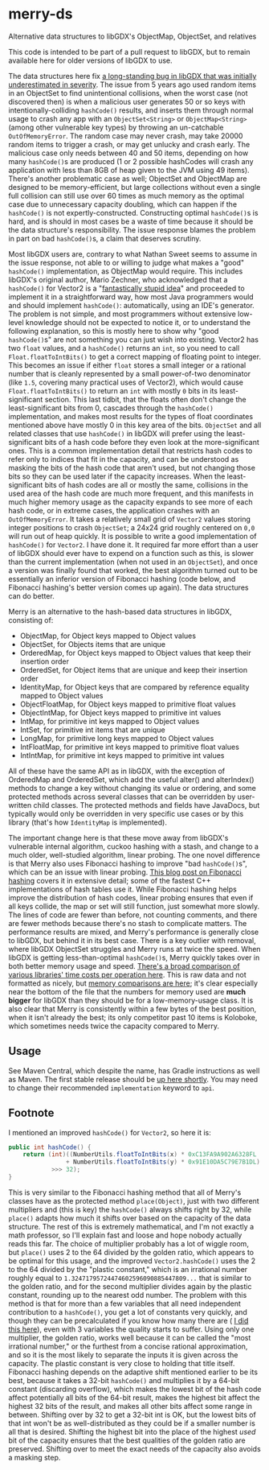 # merry-ds
Alternative data structures to libGDX's ObjectMap, ObjectSet, and relatives

This code is intended to be part of a pull request to libGDX, but to remain available here for older versions
of libGDX to use.

The data structures here fix [a long-standing bug in libGDX that was initially underestimated
in severity](https://github.com/libgdx/libgdx/issues/2903). The issue from 5 years ago used random items
in an ObjectSet to find unintentional collisions, when the worst case (not discovered then) is when a
malicious user generates 50 or so keys with intentionally-colliding `hashCode()` results, and inserts
them through normal usage to crash any app with an `ObjectSet<String>` or `ObjectMap<String>` (among other
vulnerable key types) by throwing an un-catchable `OutOfMemoryError`. The random case may never crash, may
take 20000 random items to trigger a crash, or may get unlucky and crash early. The malicious case only
needs between 40 and 50 items, depending on how many `hashCode()`s are produced (1 or 2 possible hashCodes
will crash any application with less than 8GB of heap given to the JVM using 49 items). There's another
problematic case as well; ObjectSet and ObjectMap are designed to be memory-efficient, but large collections
without even a single full collision can still use over 60 times as much memory as the optimal case due to
unnecessary capacity doubling, which can happen if the `hashCode()` is not expertly-constructed.
Constructing optimal `hashCode()`s is hard, and is should in most cases be a waste of time because it should
be the data structure's responsibility. The issue response blames the problem in part on bad `hashCode()`s,
a claim that deserves scrutiny.

Most libGDX users are, contrary to what Nathan Sweet seems to assume in the issue response, not able to
or willing to judge what makes a "good" `hashCode()` implementation, as ObjectMap would require. This
includes libGDX's original author, Mario Zechner, who acknowledged that a `hashCode()` for Vector2 is a
"[fantastically stupid idea](https://github.com/libgdx/libgdx/commit/5899f8465d9c98c8a3a035358247f6a08ff735c1)"
and proceeded to implement it in a straightforward way, how most Java programmers would and should
implement `hashCode()`: automatically, using an IDE's generator. The problem is not simple, and most
programmers without extensive low-level knowledge should not be expected to notice it, or to understand the
following explanation, so this is mostly here to show why "good `hashCode()`s" are not something you can
just wish into existing. Vector2 has two `float` values, and a `hashCode()` returns an `int`, so you need
to call `Float.floatToIntBits()` to get a correct mapping of floating point to integer. This becomes an
issue if either `float` stores a small integer or a rational number that is cleanly represented by a
small power-of-two denominator (like `1.5`, covering many practical uses of Vector2), which would cause
`Float.floatToIntBits()` to return an `int` with mostly `0` bits in its least-significant section. This
last tidbit, that the floats often don't change the least-significant bits from 0, cascades through the
`hashCode()` implementation, and makes most results for the types of float coordinates mentioned above
have mostly 0 in this key area of the bits. `ObjectSet` and all related classes that use `hashCode()`
in libGDX will prefer using the least-significant bits of a hash code before they even look at the
more-significant ones. This is a common implementation detail that restricts hash codes to refer only to
indices that fit in the capacity, and can be understood as masking the bits of the hash code that aren't used,
but not changing those bits so they can be used later if the capacity increases. When the least-significant
bits of hash codes are all or mostly the same, collisions in the used area of the hash code are much more
frequent, and this manifests in much higher memory usage as the capacity expands to see more of each hash code,
or in extreme cases, the application crashes with an `OutOfMemoryError`. It takes a relatively small grid of
`Vector2` values storing integer positions to crash `ObjectSet`; a 24x24 grid roughly centered on `0,0` will
run out of heap quickly. It is possible to write a good implementation of `hashCode()` for `Vector2`. I have
done it. It required far more effort than a user of libGDX should ever have to expend on a function such as
this, is slower than the current implementation (when not used in an `ObjectSet`), and once a version was
finally found that worked, the best algorithm turned out to be essentially an inferior version of Fibonacci
hashing (code below, and Fibonacci hashing's better version comes up again). The data structures can do better.

Merry is an alternative to the hash-based data structures in libGDX, consisting of:
  * ObjectMap, for Object keys mapped to Object values
  * ObjectSet, for Objects items that are unique
  * OrderedMap, for Object keys mapped to Object values that keep their insertion order
  * OrderedSet, for Object items that are unique and keep their insertion order
  * IdentityMap, for Object keys that are compared by reference equality mapped to Object values
  * ObjectFloatMap, for Object keys mapped to primitive float values
  * ObjectIntMap, for Object keys mapped to primitive int values
  * IntMap, for primitive int keys mapped to Object values
  * IntSet, for primitive int items that are unique
  * LongMap, for primitive long keys mapped to Object values
  * IntFloatMap, for primitive int keys mapped to primitive float values
  * IntIntMap, for primitive int keys mapped to primitive int values
 
All of these have the same API as in libGDX, with the exception of OrderedMap and OrderedSet, which add
the useful alter() and alterIndex() methods to change a key without changing its value or ordering, and some
protected methods across several classes that can be overridden by user-written child classes. The protected
methods and fields have JavaDocs, but typically would only be overridden in very specific use cases or by
this library (that's how `IdentityMap` is implemented).

The important change here is that these move away from libGDX's vulnerable internal algorithm, cuckoo hashing
with a stash, and change to a much older, well-studied algorithm, linear probing. The one novel difference is
that Merry also uses Fibonacci hashing to improve "bad `hashCode()`s", which can be an issue with linear probing.
[This blog post on Fibonacci hashing](https://probablydance.com/2018/06/16/fibonacci-hashing-the-optimization-that-the-world-forgot-or-a-better-alternative-to-integer-modulo/)
covers it in extensive detail; some of the fastest C++ implementations of hash tables use it. While Fibonacci
hashing helps improve the distribution of hash codes, linear probing ensures that even if all keys collide, the
map or set will still function, just somewhat more slowly. The lines of code are fewer than before, not counting
comments, and there are fewer methods because there's no stash to complicate matters. The performance results
are mixed, and Merry's performance is generally close to libGDX, but behind it in its best case. There is a
key outlier with removal, where libGDX ObjectSet struggles and Merry runs at twice the speed. When libGDX is
getting less-than-optimal `hashCode()`s, Merry quickly takes over in both better memory usage and speed.
[There's a broad comparison of various libraries' time costs per operation here](https://tommyettinger.github.io/assorted-benchmarks/index.html).
This is raw data and not formatted as nicely, but [memory comparisons are here](https://github.com/tommyettinger/assorted-benchmarks/blob/master/jmh/memory_results_raw.txt);
it's clear especially near the bottom of the file that the numbers for memory used are **much bigger** for
libGDX than they should be for a low-memory-usage class. It is also clear that Merry is consistently within a
few bytes of the best position, when it isn't already the best; its only competitor past 10 items is Koloboke,
which sometimes needs twice the capacity compared to Merry.

Usage
-----

See Maven Central, which despite the name, has Gradle instructions as well as Maven.
The first stable release should be [up here shortly](https://search.maven.org/search?q=com.github.tommyettinger).
You may need to change their recommended `implementation` keyword to `api`.

Footnote
-------

I mentioned an improved `hashCode()` for `Vector2`, so here it is:
```java
public int hashCode() {
    return (int)((NumberUtils.floatToIntBits(x) * 0xC13FA9A902A6328FL
                + NumberUtils.floatToIntBits(y) * 0x91E10DA5C79E7B1DL)
            >>> 32);
}
```

This is very similar to the Fibonacci hashing method that all of Merry's classes have as the
protected method `place(Object)`, just with two different multipliers and (this is key) the
`hashCode()` always shifts right by 32, while `place()` adapts how much it shifts over based on
the capacity of the data structure. The rest of this is extremely mathematical, and I'm not
exactly a math professor, so I'll explain fast and loose and hope nobody actually reads this
far. The choice of multiplier probably has a lot of wiggle room, but `place()` uses 2 to the
64 divided by the golden ratio, which appears to be optimal for this usage, and the improved
`Vector2.hashCode()` uses the 2 to the 64 divided by the "plastic constant," which is an
irrational number roughly equal to `1.32471795724474602596090885447809...` that is similar
to the golden ratio, and for the second multiplier divides again by the plastic constant,
rounding up to the nearest odd number. The problem with this method is that for more than a few
variables that all need independent contribution to a `hashCode()`, you get a lot of constants
very quickly, and though they can be precalculated if you know how many there are (
[I did this here](https://github.com/SquidPony/SquidLib/blob/master/squidlib-util/src/main/java/squidpony/squidmath/MummyNoise.java#L27-L313)),
even with 3 variables the quality starts to suffer. Using only one multiplier, the golden
ratio, works well because it can be called the "most irrational number," or the furthest from
a concise rational approximation, and so it is the most likely to separate the inputs it is
given across the capacity. The plastic constant is very close to holding that title itself.
Fibonacci hashing depends on the adaptive shift mentioned earlier to be its best, because it
takes a 32-bit `hashCode()` and multiplies it by a 64-bit constant (discarding overflow), which
makes the lowest bit of the hash code affect potentially all bits of the 64-bit result, makes
the highest bit affect the highest 32 bits of the result, and makes all other bits affect some
range in between. Shifting over by 32 to get a 32-bit int is OK, but the lowest bits of that int
won't be as well-distributed as they could be if a smaller number is all that is desired.
Shifting the highest bit into the place of the highest *used* bit of the capacity ensures that
the best qualities of the golden ratio are preserved. Shifting over to meet the exact needs of
the capacity also avoids a masking step. 
